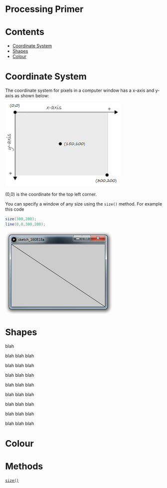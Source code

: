 # Processing Primer

# Contents
- [Coordinate System](#coordinate-system)
- [Shapes](#shapes)
- [Colour](#colour)



# Coordinate System

The coordinate system for pixels in a computer window has a x-axis and y-axis as shown below:

![alt text](../images/coord.png "Coordinate System")

(0,0) is the coordinate for the top left corner.

You can specify a window of any size using the ``size()`` method.  For example this code

```java
size(300,200);
line(0,0,300,200);
```
![](../images/size300200.png "Window 300x200")

# Shapes

blah

blah
blah
blah

blah
blah
blah

blah
blah
blah

blah
blah
blah

blah
blah
blah

blah
blah
blah

blah
blah
blah

blah
blah
blah

# Colour


# Methods

[``size()``](https://processing.org/reference/size_.html "size()")
